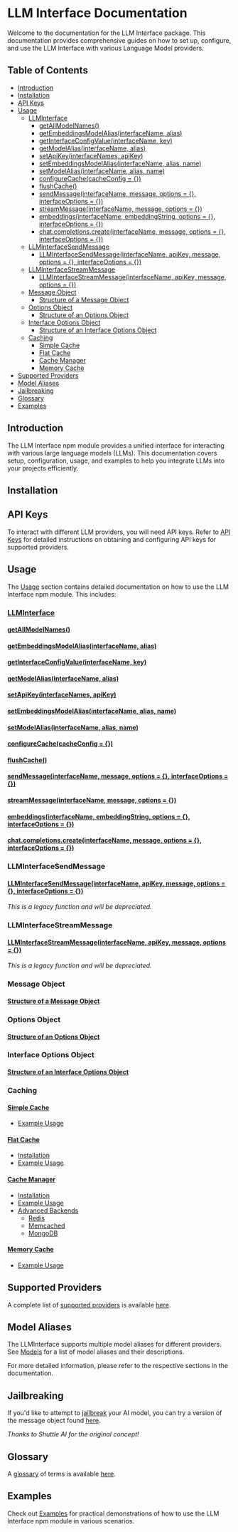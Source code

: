 # LLM Interface Documentation<!-- omit from toc -->

Welcome to the documentation for the LLM Interface package. This documentation provides comprehensive guides on how to set up, configure, and use the LLM Interface with various Language Model providers.

## Table of Contents<!-- omit from toc -->

- [Introduction](#introduction)
- [Installation](#installation)
- [API Keys](#api-keys)
- [Usage](#usage)
  - [LLMInterface](#llminterface)
    - [getAllModelNames()](#getallmodelnames)
    - [getEmbeddingsModelAlias(interfaceName, alias)](#getembeddingsmodelaliasinterfacename-alias)
    - [getInterfaceConfigValue(interfaceName, key)](#getinterfaceconfigvalueinterfacename-key)
    - [getModelAlias(interfaceName, alias)](#getmodelaliasinterfacename-alias)
    - [setApiKey(interfaceNames, apiKey)](#setapikeyinterfacenames-apikey)
    - [setEmbeddingsModelAlias(interfaceName, alias, name)](#setembeddingsmodelaliasinterfacename-alias-name)
    - [setModelAlias(interfaceName, alias, name)](#setmodelaliasinterfacename-alias-name)
    - [configureCache(cacheConfig = {})](#configurecachecacheconfig--)
    - [flushCache()](#flushcache)
    - [sendMessage(interfaceName, message, options = {}, interfaceOptions = {})](#sendmessageinterfacename-message-options---interfaceoptions--)
    - [streamMessage(interfaceName, message, options = {})](#streammessageinterfacename-message-options--)
    - [embeddings(interfaceName, embeddingString, options = {}, interfaceOptions = {})](#embeddingsinterfacename-embeddingstring-options---interfaceoptions--)
    - [chat.completions.create(interfaceName, message, options = {}, interfaceOptions = {})](#chatcompletionscreateinterfacename-message-options---interfaceoptions--)
  - [LLMInterfaceSendMessage](#llminterfacesendmessage)
    - [LLMInterfaceSendMessage(interfaceName, apiKey, message, options = {}, interfaceOptions = {})](#llminterfacesendmessageinterfacename-apikey-message-options---interfaceoptions--)
  - [LLMInterfaceStreamMessage](#llminterfacestreammessage)
    - [LLMInterfaceStreamMessage(interfaceName, apiKey, message, options = {})](#llminterfacestreammessageinterfacename-apikey-message-options--)
  - [Message Object](#message-object)
    - [Structure of a Message Object](#structure-of-a-message-object)
  - [Options Object](#options-object)
    - [Structure of an Options Object](#structure-of-an-options-object)
  - [Interface Options Object](#interface-options-object)
    - [Structure of an Interface Options Object](#structure-of-an-interface-options-object)
  - [Caching](#caching)
    - [Simple Cache](#simple-cache)
    - [Flat Cache](#flat-cache)
    - [Cache Manager](#cache-manager)
    - [Memory Cache](#memory-cache)
- [Supported Providers](#supported-providers)
- [Model Aliases](#model-aliases)
- [Jailbreaking](#jailbreaking)
- [Glossary](#glossary)
- [Examples](#examples)

## Introduction

The LLM Interface npm module provides a unified interface for interacting with various large language models (LLMs). This documentation covers setup, configuration, usage, and examples to help you integrate LLMs into your projects efficiently.

## Installation

## API Keys

To interact with different LLM providers, you will need API keys. Refer to [API Keys](api-keys.md) for detailed instructions on obtaining and configuring API keys for supported providers.

## Usage

The [Usage](https://www.github.com/samestrin/llm-interface/blob/docs/docs/usage.md) section contains detailed documentation on how to use the LLM Interface npm module. This includes:

### [LLMInterface](https://www.github.com/samestrin/llm-interface/blob/docs/docs/usage.md#llminterface)

#### [getAllModelNames()](https://www.github.com/samestrin/llm-interface/blob/docs/docs/usage.md#getallmodelnames)

#### [getEmbeddingsModelAlias(interfaceName, alias)](https://www.github.com/samestrin/llm-interface/blob/docs/docs/usage.md#getembeddingsmodelaliasinterfacename-alias)

#### [getInterfaceConfigValue(interfaceName, key)](https://www.github.com/samestrin/llm-interface/blob/docs/docs/usage.md#getinterfaceconfigvalueinterfacename-key)

#### [getModelAlias(interfaceName, alias)](https://www.github.com/samestrin/llm-interface/blob/docs/docs/usage.md#getmodelaliasinterfacename-alias)

#### [setApiKey(interfaceNames, apiKey)](https://www.github.com/samestrin/llm-interface/blob/docs/docs/usage.md#setapikeyinterfacenames-apikey)

#### [setEmbeddingsModelAlias(interfaceName, alias, name)](https://www.github.com/samestrin/llm-interface/blob/docs/docs/usage.md#setembeddingsmodelaliasinterfacename-alias-name)

#### [setModelAlias(interfaceName, alias, name)](https://www.github.com/samestrin/llm-interface/blob/docs/docs/usage.md#setmodelaliasinterfacename-alias-name)

#### [configureCache(cacheConfig = {})](https://www.github.com/samestrin/llm-interface/blob/docs/docs/usage.md#configurecachecacheconfig--)

#### [flushCache()](https://www.github.com/samestrin/llm-interface/blob/docs/docs/usage.md#flushcache)

#### [sendMessage(interfaceName, message, options = {}, interfaceOptions = {})](https://www.github.com/samestrin/llm-interface/blob/docs/docs/usage.md#sendmessageinterfacename-message-options--interfaceoptions--)

#### [streamMessage(interfaceName, message, options = {})](https://www.github.com/samestrin/llm-interface/blob/docs/docs/usage.md#streammessageinterfacename-message-options--)

#### [embeddings(interfaceName, embeddingString, options = {}, interfaceOptions = {})](https://www.github.com/samestrin/llm-interface/blob/docs/docs/usage.md#embeddingsinterfacename-embeddingstring-options--interfaceoptions--)

#### [chat.completions.create(interfaceName, message, options = {}, interfaceOptions = {})](https://www.github.com/samestrin/llm-interface/blob/docs/docs/usage.md#chatcompletionscreateinterfacename-message-options--interfaceoptions--)

### LLMInterfaceSendMessage

#### [LLMInterfaceSendMessage(interfaceName, apiKey, message, options = {}, interfaceOptions = {})](https://www.github.com/samestrin/llm-interface/blob/docs/docs/usage.md#llminterfacesendmessageinterfacename-apikey-message-options--interfaceoptions--)

_This is a legacy function and will be depreciated._

### LLMInterfaceStreamMessage

#### [LLMInterfaceStreamMessage(interfaceName, apiKey, message, options = {})](https://www.github.com/samestrin/llm-interface/blob/docs/docs/usage.md#llminterfacestreammessageinterfacename-apikey-message-options--)

_This is a legacy function and will be depreciated._

### Message Object

#### [Structure of a Message Object](https://www.github.com/samestrin/llm-interface/blob/docs/docs/usage.md#structure-of-a-message-object)

### Options Object

#### [Structure of an Options Object](https://www.github.com/samestrin/llm-interface/blob/docs/docs/usage.md#structure-of-an-options-object)

### Interface Options Object

#### [Structure of an Interface Options Object](https://www.github.com/samestrin/llm-interface/blob/docs/docs/usage.md#structure-of-an-interface-options-object)

### Caching

#### [Simple Cache](https://www.github.com/samestrin/llm-interface/blob/docs/docs/usage.md#simple-cache)

- [Example Usage](https://www.github.com/samestrin/llm-interface/blob/docs/docs/usage.md#example-usage-1)

#### [Flat Cache](https://www.github.com/samestrin/llm-interface/blob/docs/docs/usage.md#flat-cache)

- [Installation](https://www.github.com/samestrin/llm-interface/blob/docs/docs/usage.md#installation-1)
- [Example Usage](https://www.github.com/samestrin/llm-interface/blob/docs/docs/usage.md#example-usage-2)

#### [Cache Manager](https://www.github.com/samestrin/llm-interface/blob/docs/docs/usage.md#cache-manager)

- [Installation](https://www.github.com/samestrin/llm-interface/blob/docs/docs/usage.md#installation-2)
- [Example Usage](https://www.github.com/samestrin/llm-interface/blob/docs/docs/usage.md#example-usage-3)
- [Advanced Backends](https://www.github.com/samestrin/llm-interface/blob/docs/docs/usage.md#advanced-backends)
  - [Redis](https://www.github.com/samestrin/llm-interface/blob/docs/docs/usage.md#redis)
  - [Memcached](https://www.github.com/samestrin/llm-interface/blob/docs/docs/usage.md#memcached)
  - [MongoDB](https://www.github.com/samestrin/llm-interface/blob/docs/docs/usage.md#mongodb)

#### [Memory Cache](https://www.github.com/samestrin/llm-interface/blob/docs/docs/usage.md#memory-cache)

- [Example Usage](https://www.github.com/samestrin/llm-interface/blob/docs/docs/usage.md#example-usage-4)

## Supported Providers

A complete list of [supported providers](support.md) is available [here](providers.md).

## Model Aliases

The LLMInterface supports multiple model aliases for different providers. See [Models](models.md) for a list of model aliases and their descriptions.

For more detailed information, please refer to the respective sections in the documentation.

## Jailbreaking

If you'd like to attempt to [jailbreak](jailbreaking.md#jailbreaking) your AI model, you can try a version of the message object found [here](jailbreaking.md#jailbreaking).

_Thanks to Shuttle AI for the original concept!_

## Glossary

A [glossary](glossary.md) of terms is available [here](glossary.md).

## Examples

Check out [Examples](examples.md) for practical demonstrations of how to use the LLM Interface npm module in various scenarios.
